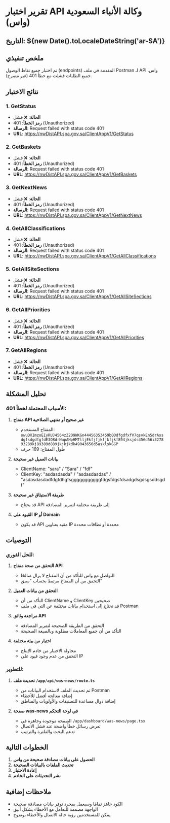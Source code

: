 # تقرير اختبار API وكالة الأنباء السعودية (واس)

## التاريخ: ${new Date().toLocaleDateString('ar-SA')}

## ملخص تنفيذي

تم اختبار جميع نقاط الوصول (endpoints) المقدمة في ملف Postman لـ API واس. جميع الطلبات فشلت مع خطأ 401 (غير مصرح).

## نتائج الاختبار

### 1. GetStatus
- **الحالة**: ❌ فشل
- **رمز الخطأ**: 401 (Unauthorized)
- **الرسالة**: Request failed with status code 401
- **URL**: https://nwDistAPI.spa.gov.sa/ClientAppV1/GetStatus

### 2. GetBaskets
- **الحالة**: ❌ فشل
- **رمز الخطأ**: 401 (Unauthorized)
- **الرسالة**: Request failed with status code 401
- **URL**: https://nwDistAPI.spa.gov.sa/ClientAppV1/GetBaskets

### 3. GetNextNews
- **الحالة**: ❌ فشل
- **رمز الخطأ**: 401 (Unauthorized)
- **الرسالة**: Request failed with status code 401
- **URL**: https://nwDistAPI.spa.gov.sa/ClientAppV1/GetNextNews

### 4. GetAllClassifications
- **الحالة**: ❌ فشل
- **رمز الخطأ**: 401 (Unauthorized)
- **الرسالة**: Request failed with status code 401
- **URL**: https://nwDistAPI.spa.gov.sa/ClientAppV1/GetAllClassifications

### 5. GetAllSiteSections
- **الحالة**: ❌ فشل
- **رمز الخطأ**: 401 (Unauthorized)
- **الرسالة**: Request failed with status code 401
- **URL**: https://nwDistAPI.spa.gov.sa/ClientAppV1/GetAllSiteSections

### 6. GetAllPriorities
- **الحالة**: ❌ فشل
- **رمز الخطأ**: 401 (Unauthorized)
- **الرسالة**: Request failed with status code 401
- **URL**: https://nwDistAPI.spa.gov.sa/ClientAppV1/GetAllPriorities

### 7. GetAllRegions
- **الحالة**: ❌ فشل
- **رمز الخطأ**: 401 (Unauthorized)
- **الرسالة**: Request failed with status code 401
- **URL**: https://nwDistAPI.spa.gov.sa/ClientAppV1/GetAllRegions

## تحليل المشكلة

### الأسباب المحتملة لخطأ 401:

1. **مفتاح API غير صحيح أو منتهي الصلاحية**
   - المفتاح المستخدم: `owuDXImzoEIyRUJ4564zZ2O9WKGn44456353459bOOdfgdfxfV7qsvkEn5drAssdgfsdgdfgfdE3Q8drNupAHpHMTlljEkfjfjkfjkfjkf894jksjds456d56i327893289kj89389d889jkjkjkdk49043656d5asklskGGP`
   - طول المفتاح: 169 حرف

2. **بيانات العميل غير صحيحة**
   - ClientName: "sara" / "Sara" / "fdf"
   - ClientKey: "asdasdasda" / "asdasdasdas" / "asdasdasdadfdgfdhgfsgggggggggggfdgsfdgsfdsadgdsgdsgsddsgdf"

3. **طريقة الاستيثاق غير صحيحة**
   - قد يحتاج API إلى طريقة مختلفة لتمرير المصادقة

4. **القيود على IP أو Domain**
   - قد يكون API مقيد بعناوين IP محددة أو نطاقات محددة

## التوصيات

### للحل الفوري:

1. **التحقق من صحة مفتاح API**
   - التواصل مع واس للتأكد من أن المفتاح لا يزال صالحًا
   - التحقق من أن المفتاح مرتبط بحساب "سبق"

2. **التحقق من بيانات العميل**
   - التأكد من أن ClientName و ClientKey صحيحين
   - قد تحتاج إلى استخدام بيانات مختلفة عن التي في ملف Postman

3. **مراجعة وثائق API**
   - التحقق من الطريقة الصحيحة لتمرير المصادقة
   - التأكد من أن جميع المعاملات مطلوبة وبالصيغة الصحيحة

4. **اختبار من بيئة مختلفة**
   - محاولة الاختبار من خادم الإنتاج
   - التحقق من عدم وجود قيود على IP

### للتطوير:

1. **تحديث ملف `/app/api/was-news/route.ts`**
   - تم تحديث الملف لاستخدام البيانات من Postman
   - إضافة معالجة أفضل للأخطاء
   - إضافة دوال مساعدة للتصنيفات والأولويات والمناطق

2. **صفحة was-news في لوحة التحكم**
   - الصفحة موجودة وجاهزة في `/app/dashboard/was-news/page.tsx`
   - تعرض رسائل خطأ واضحة عند فشل الاتصال
   - تدعم البحث والفلترة والترتيب

## الخطوات التالية

1. **الحصول على بيانات مصادقة صحيحة من واس**
2. **تحديث الملفات بالبيانات الصحيحة**
3. **إعادة الاختبار**
4. **نشر التحديثات على الخادم**

## ملاحظات إضافية

- الكود جاهز تمامًا وسيعمل بمجرد توفر بيانات مصادقة صحيحة
- الواجهة مصممة للتعامل مع الأخطاء بشكل أنيق
- يمكن للمستخدمين رؤية حالة الاتصال والأخطاء بوضوح 